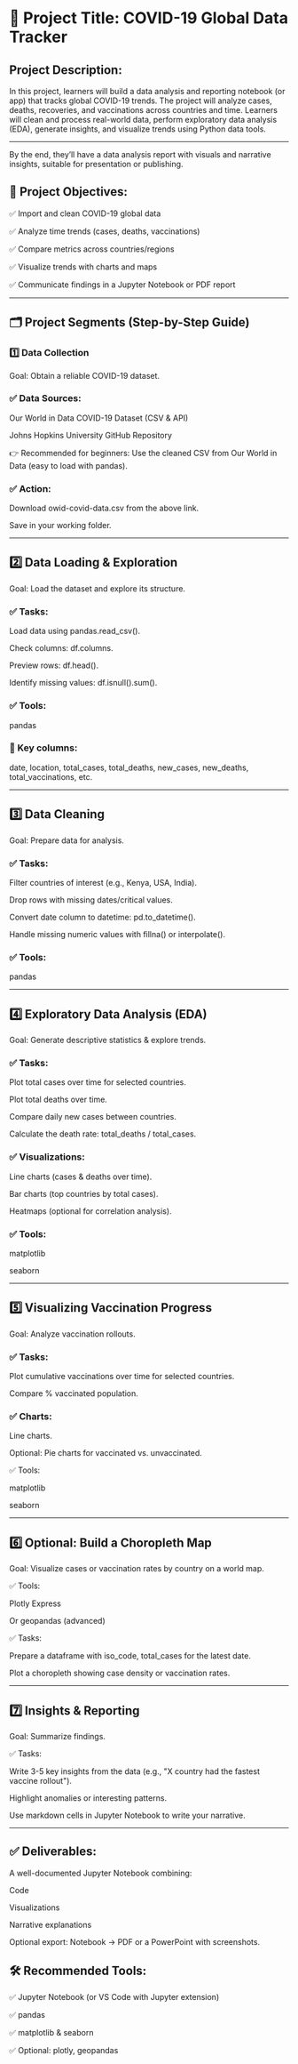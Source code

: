 # 📝 Project Title: COVID-19 Global Data Tracker
## Project Description:

In this project, learners will build a data analysis and reporting notebook (or app) that tracks global COVID-19 trends. The project will analyze cases, deaths, recoveries, and vaccinations across countries and time. Learners will clean and process real-world data, perform exploratory data analysis (EDA), generate insights, and visualize trends using Python data tools.

---

By the end, they’ll have a data analysis report with visuals and narrative insights, suitable for presentation or publishing.

## 🚩 Project Objectives:

✅ Import and clean COVID-19 global data

✅ Analyze time trends (cases, deaths, vaccinations)

✅ Compare metrics across countries/regions

✅ Visualize trends with charts and maps

✅ Communicate findings in a Jupyter Notebook or PDF report

---

## 🗂️ Project Segments (Step-by-Step Guide)
### 1️⃣ Data Collection

Goal: Obtain a reliable COVID-19 dataset.

### ✅ Data Sources:

Our World in Data COVID-19 Dataset (CSV & API)

Johns Hopkins University GitHub Repository

👉 Recommended for beginners: Use the cleaned CSV from Our World in Data (easy to load with pandas).

### ✅ Action:

Download owid-covid-data.csv from the above link.

Save in your working folder.

---

## 2️⃣ Data Loading & Exploration

Goal: Load the dataset and explore its structure.

### ✅ Tasks:

Load data using pandas.read_csv().

Check columns: df.columns.

Preview rows: df.head().

Identify missing values: df.isnull().sum().

### ✅ Tools:

pandas

### 📌 Key columns:

date, location, total_cases, total_deaths, new_cases, new_deaths, total_vaccinations, etc.

---

## 3️⃣ Data Cleaning

Goal: Prepare data for analysis.

### ✅ Tasks:

Filter countries of interest (e.g., Kenya, USA, India).

Drop rows with missing dates/critical values.

Convert date column to datetime: pd.to_datetime().

Handle missing numeric values with fillna() or interpolate().

### ✅ Tools:

pandas

---

## 4️⃣ Exploratory Data Analysis (EDA)

Goal: Generate descriptive statistics & explore trends.

### ✅ Tasks:

Plot total cases over time for selected countries.

Plot total deaths over time.

Compare daily new cases between countries.

Calculate the death rate: total_deaths / total_cases.

### ✅ Visualizations:

Line charts (cases & deaths over time).

Bar charts (top countries by total cases).

Heatmaps (optional for correlation analysis).

### ✅ Tools:

matplotlib

seaborn

---

## 5️⃣ Visualizing Vaccination Progress

Goal: Analyze vaccination rollouts.

### ✅ Tasks:

Plot cumulative vaccinations over time for selected countries.

Compare % vaccinated population.

### ✅ Charts:

Line charts.

Optional: Pie charts for vaccinated vs. unvaccinated.

✅ Tools:

matplotlib

seaborn

---

## 6️⃣ Optional: Build a Choropleth Map

Goal: Visualize cases or vaccination rates by country on a world map.

✅ Tools:

Plotly Express

Or geopandas (advanced)

✅ Tasks:

Prepare a dataframe with iso_code, total_cases for the latest date.

Plot a choropleth showing case density or vaccination rates.

---

## 7️⃣ Insights & Reporting

Goal: Summarize findings.

✅ Tasks:

Write 3-5 key insights from the data (e.g., "X country had the fastest vaccine rollout").

Highlight anomalies or interesting patterns.

Use markdown cells in Jupyter Notebook to write your narrative.

---

## ✅ Deliverables:

A well-documented Jupyter Notebook combining:

Code

Visualizations

Narrative explanations

Optional export: Notebook → PDF or a PowerPoint with screenshots.

## 🛠️ Recommended Tools:

✅ Jupyter Notebook (or VS Code with Jupyter extension)

✅ pandas

✅ matplotlib & seaborn

✅ Optional: plotly, geopandas